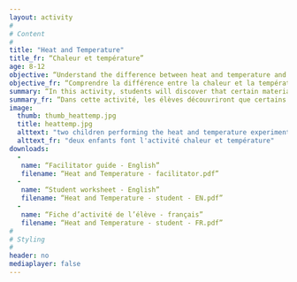 ```yaml
---
layout: activity
#
# Content
#
title: "Heat and Temperature"
title_fr: “Chaleur et température”
age: 8-12
objective: “Understand the difference between heat and temperature and distinguish between materials that conduct heat well (thermal conductors) and those which conduct heat poorly (thermal insulators).”
objective_fr: “Comprendre la différence entre la chaleur et la température et remarquer la distinction entre les matériaux qui conduisent bien la chaleur (conducteurs thermiques) et ceux qui la conduisent mal (isolants thermiques).”
summary: “In this activity, students will discover that certain materials conduct heat better than others through the observation that ice cubes melt at a higher rate on metal plates than on plastic ones. They will also learn that heat flows from warmer objects to colder ones to reach a thermal equilibrium.
summary_fr: “Dans cette activité, les élèves découvriront que certains matériaux conduisent mieux la chaleur que d’autres en observant que les glaçons fondent plus vite sur les plaques métalliques que sur les plastiques. Ils apprendront également que la chaleur voyage toujours d’un objet chaud vers un objet froid afin d’atteindre un équilibre des température.”
image:
  thumb: thumb_heattemp.jpg
  title: heattemp.jpg
  alttext: "two children performing the heat and temperature experiment"
  alttext_fr: "deux enfants font l'activité chaleur et température"
downloads:
  -
   name: “Facilitator guide - English”
   filename: “Heat and Temperature - facilitator.pdf”
  -
   name: “Student worksheet - English”
   filename: “Heat and Temperature - student - EN.pdf”
  -
   name: “Fiche d’activité de l’élève - français”
   filename: “Heat and Temperature - student - FR.pdf”
#
# Styling
#
header: no
mediaplayer: false
---
```

